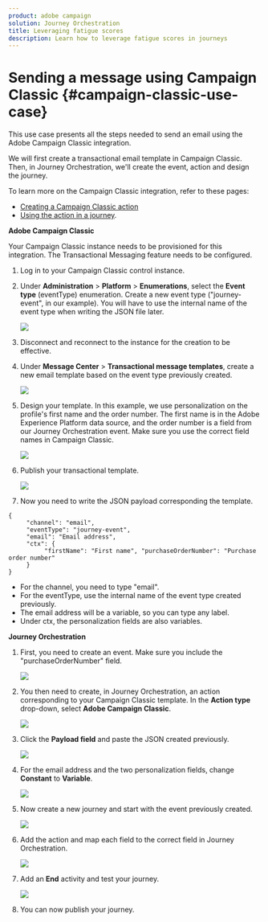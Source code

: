 ```yaml
---
product: adobe campaign
solution: Journey Orchestration
title: Leveraging fatigue scores
description: Learn how to leverage fatigue scores in journeys
---
```


# Sending a message using Campaign Classic {#campaign-classic-use-case}

This use case presents all the steps needed to send an email using the Adobe Campaign Classic integration. 

We will first create a transactional email template in Campaign Classic. Then, in Journey Orchestration, we'll create the event, action and design the journey.

To learn more on the Campaign Classic integration, refer to these pages:

* [Creating a Campaign Classic action](../action/acc-action.md)
* [Using the action in a journey](../building-journeys/using-adobe-campaign-classic.md).

**Adobe Campaign Classic**

Your Campaign Classic instance needs to be provisioned for this integration. The Transactional Messaging feature needs to be configured.

1. Log in to your Campaign Classic control instance. 

1. Under **Administration** > **Platform** > **Enumerations**, select the **Event type** (eventType) enumeration. Create a new event type ("journey-event", in our example). You will have to use the internal name of the event type when writing the JSON file later. 

    ![](../assets/accintegration-uc-1.png)

1. Disconnect and reconnect to the instance for the creation to be effective.

1. Under **Message Center** > **Transactional message templates**, create a new email template based on the event type previously created.

    ![](../assets/accintegration-uc-2.png)

1. Design your template. In this example, we use personalization on the profile's first name and the order number. The first name is in the Adobe Experience Platform data source, and the order number is a field from our Journey Orchestration event. Make sure you use the correct field names in Campaign Classic. 

    ![](../assets/accintegration-uc-3.png)

1. Publish your transactional template.

    ![](../assets/accintegration-uc-4.png)

1. Now you need to write the JSON payload corresponding the template. 

```
{
     "channel": "email",
     "eventType": "journey-event",
     "email": "Email address",
     "ctx": {
          "firstName": "First name", "purchaseOrderNumber": "Purchase order number"
     }
}
```

* For the channel, you need to type "email".
* For the eventType, use the internal name of the event type created previously.
* The email address will be a variable, so you can type any label.
* Under ctx, the personalization fields are also variables.

**Journey Orchestration**

1. First, you need to create an event. Make sure you include the "purchaseOrderNumber" field.

    ![](../assets/accintegration-uc-5.png)

1. You then need to create, in Journey Orchestration, an action corresponding to your Campaign Classic template. In the **Action type** drop-down, select **Adobe Campaign Classic**. 

    ![](../assets/accintegration-uc-6.png)

1. Click the **Payload field** and paste the JSON created previously.

    ![](../assets/accintegration-uc-7.png)

1. For the email address and the two personalization fields, change **Constant** to **Variable**.

    ![](../assets/accintegration-uc-8.png)

1. Now create a new journey and start with the event previously created.

    ![](../assets/accintegration-uc-9.png)

1. Add the action and map each field to the correct field in Journey Orchestration. 

    ![](../assets/accintegration-uc-10.png)

1. Add an **End** activity and test your journey.

    ![](../assets/accintegration-uc-11.png)

1. You can now publish your journey.
